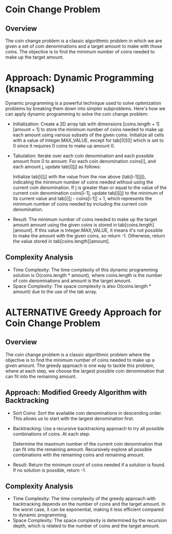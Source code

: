 # Coin Change Problem
## Overview
The coin change problem is a classic algorithmic problem in which we are given a set of coin denominations and a target amount to make with those coins. The objective is to find the minimum number of coins needed to make up the target amount.

# Approach: Dynamic Programming (knapsack)
Dynamic programming is a powerful technique used to solve optimization problems by breaking them down into simpler subproblems. Here's how we can apply dynamic programming to solve the coin change problem:

* Initialization: Create a 2D array tab with dimensions [coins.length + 1][amount + 1] to store the minimum number of coins needed to make up each amount using various subsets of the given coins. Initialize all cells with a value of Integer.MAX_VALUE, except for tab[0][0] which is set to 0 since it requires 0 coins to make up amount 0.

* Tabulation: Iterate over each coin denomination and each possible amount from 0 to amount. For each coin denomination coins[i], and each amount j, update tab[i][j] as follows:


    Initialize tab[i][j] with the value from the row above (tab[i-1][j]), indicating the minimum number of coins needed without using the current coin denomination. If j is greater than or equal to the value of the current coin denomination coins[i-1], update tab[i][j] to the minimum of its current value and tab[i][j - coins[i-1]] + 1, which represents the minimum number of coins needed by including the current coin denomination.

* Result: The minimum number of coins needed to make up the target amount amount using the given coins is stored in tab[coins.length][amount]. If this value is Integer.MAX_VALUE, it means it's not possible to make the amount with the given coins, so return -1. Otherwise, return the value stored in tab[coins.length][amount].

## Complexity Analysis
* Time Complexity: The time complexity of this dynamic programming solution is O(coins.length * amount), where coins.length is the number of coin denominations and amount is the target amount.
* Space Complexity: The space complexity is also O(coins.length * amount) due to the use of the tab array.



# ALTERNATIVE Greedy Approach for Coin Change Problem
## Overview
The coin change problem is a classic algorithmic problem where the objective is to find the minimum number of coins needed to make up a given amount. The greedy approach is one way to tackle this problem, where at each step, we choose the largest possible coin denomination that can fit into the remaining amount.

## Approach: Modified Greedy Algorithm with Backtracking
* Sort Coins: Sort the available coin denominations in descending order. This allows us to start with the largest denomination first.
* Backtracking: Use a recursive backtracking approach to try all possible combinations of coins. At each step:


    Determine the maximum number of the current coin denomination that can fit into the remaining amount.
Recursively explore all possible combinations with the remaining coins and remaining amount.
* Result: Return the minimum count of coins needed if a solution is found. If no solution is possible, return -1.

## Complexity Analysis

* Time Complexity: The time complexity of the greedy approach with backtracking depends on the number of coins and the target amount. In the worst case, it can be exponential, making it less efficient compared to dynamic programming.
* Space Complexity: The space complexity is determined by the recursion depth, which is related to the number of coins and the target amount.

